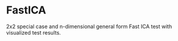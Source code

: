 # FastICA
2x2 special case and n-dimensional general form Fast ICA test with visualized test results.

